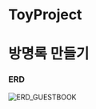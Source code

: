 # ToyProject
# 방명록 만들기

### ERD
![ERD_GUESTBOOK](https://github.com/henseo/ToyProject/assets/127735039/365ba914-b962-4e69-a24b-aa01a6549286)